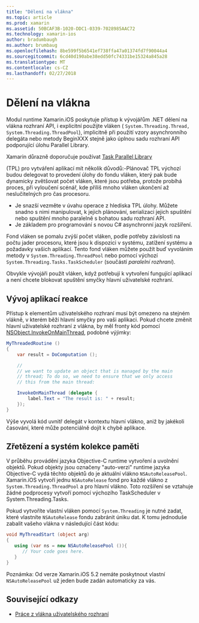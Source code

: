 ```yaml
---
title: "Dělení na vlákna"
ms.topic: article
ms.prod: xamarin
ms.assetid: 50BCAF3B-1020-DDC1-0339-7028985AAC72
ms.technology: xamarin-ios
author: bradumbaugh
ms.author: brumbaug
ms.openlocfilehash: 8be599f5b6541ef738ffa47a01374fd7f90044a4
ms.sourcegitcommit: 6cd40d190abe38edd50fc74331be15324a845a28
ms.translationtype: MT
ms.contentlocale: cs-CZ
ms.lasthandoff: 02/27/2018
---
```

# <a name="threading"></a>Dělení na vlákna

Modul runtime Xamarin.iOS poskytuje přístup k vývojářům .NET dělení na vlákna rozhraní API, i explicitní použijte vláken ( `System.Threading.Thread, System.Threading.ThreadPool`), implicitně při použití vzory asynchronního delegáta nebo metody BeginXXX stejně jako úplnou sadu rozhraní API podporující úlohu Parallel Library.



Xamarin důrazně doporučuje používat [Task Parallel Library](http://msdn.microsoft.com/en-us/library/dd460717.aspx)

 (TPL) pro vytváření aplikací mít několik důvodů:-Plánovač TPL výchozí budou delegovat to provedení úlohy do fondu vláken, který pak bude dynamicky zvětšovat počet vláken, které jsou potřeba, protože probíhá proces, při vyloučení scénář, kde příliš mnoho vláken ukončení až neslučitelných pro čas procesoru. 
-  Je snazší vezměte v úvahu operace z hlediska TPL úlohy. Můžete snadno s nimi manipulovat, k jejich plánování, serializaci jejich spuštění nebo spuštění mnoho paralelně s bohatou sadu rozhraní API. 
-  Je základem pro programování s novou C# asynchronní jazyk rozšíření. 


Fond vláken se pomalu zvýší počet vláken, podle potřeby závislosti na počtu jader procesoru, které jsou k dispozici v systému, zatížení systému a požadavky vašich aplikací. Tento fond vláken můžete použít buď vyvoláním metody v `System.Threading.ThreadPool` nebo pomocí výchozí `System.Threading.Tasks.TaskScheduler` (součástí *paralelní rozhraní*).

Obvykle vývojáři použít vláken, když potřebují k vytvoření fungující aplikací a není chcete blokovat spuštění smyčky hlavní uživatelské rozhraní.

 <a name="Developing_Responsive_Applications" />


## <a name="developing-responsive-applications"></a>Vývoj aplikací reakce

Přístup k elementům uživatelského rozhraní musí být omezeno na stejném vlákně, v kterém běží hlavní smyčky pro vaši aplikaci. Pokud chcete změnit hlavní uživatelské rozhraní z vlákna, by měl fronty kód pomocí [NSObject.InvokeOnMainThread](https://developer.xamarin.com/api/type/Foundation.NSObject/), podobné výjimky:

```csharp
MyThreadedRoutine ()  
{  
    var result = DoComputation ();  

    //
    // we want to update an object that is managed by the main
    // thread; To do so, we need to ensure that we only access
    // this from the main thread:

    InvokeOnMainThread (delegate {  
        label.Text = "The result is: " + result;  
    });
}
```

Výše vyvolá kód uvnitř delegát v kontextu hlavní vlákno, aniž by jakékoli časování, které může potenciálně dojít k chybě aplikace.

 <a name="Threading_and_Garbage_Collection" />


## <a name="threading-and-garbage-collection"></a>Zřetězení a systém kolekce paměti

V průběhu provádění jazyka Objective-C runtime vytvoření a uvolnění objektů. Pokud objekty jsou označeny "auto-verzi" runtime jazyka Objective-C vydá těchto objektů do je aktuální vlákno `NSAutoReleasePool`. Xamarin.iOS vytvoří jednu `NSAutoRelease` fond pro každé vlákno z `System.Threading.ThreadPool` a pro hlavní vlákno. Toto rozšíření se vztahuje žádné podprocesy vytvoří pomocí výchozího TaskScheduler v System.Threading.Tasks.

Pokud vytvoříte vlastní vláken pomocí `System.Threading` je nutné zadat, které vlastníte `NSAutoRelease` fondu zabránit úniku dat. K tomu jednoduše zabalit vašeho vlákna v následující část kódu:

```csharp
void MyThreadStart (object arg)
{
   using (var ns = new NSAutoReleasePool ()){
      // Your code goes here.
   }
}
```

Poznámka: Od verze Xamarin.iOS 5.2 nemáte poskytnout vlastní `NSAutoReleasePool` už jeden bude zadán automaticky za vás.


## <a name="related-links"></a>Související odkazy

- [Práce z vlákna uživatelského rozhraní](~/ios/user-interface/ios-ui/ui-thread.md)
